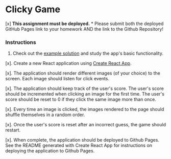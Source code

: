 # Clicky Game

[x] **This assignment must be deployed.** * Please submit both the deployed GitHub Pages link to your homework AND the link to the Github Repository!

### Instructions

1. Check out the [example solution](https://clicky-game.netlify.com/) and study the app's basic functionality.

[x]. Create a new React application using [Create React App](https://github.com/facebookincubator/create-react-app).

[x]. The application should render different images (of your choice) to the screen. Each image should listen for click events.

[x]. The application should keep track of the user's score. The user's score should be incremented when clicking an image for the first time. The user's score should be reset to 0 if they click the same image more than once.

[x]. Every time an image is clicked, the images rendered to the page should shuffle themselves in a random order.

[x]. Once the user's score is reset after an incorrect guess, the game should restart.

[x]. When complete, the application should be deployed to Github Pages. See the README generated with Create React App for instructions on deploying the application to Github Pages.

